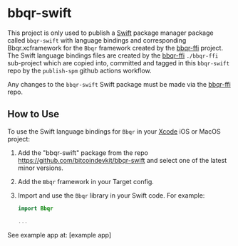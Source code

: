# bbqr-swift

This project is only used to publish a [Swift] package manager package called `bbqr-swift` with language bindings and corresponding Bbqr.xcframework for the
`Bbqr` framework created by the [bbqr-ffi] project. The Swift language bindings files are created by the [bbqr-ffi] `./bbqr-ffi` sub-project which are copied into, committed and tagged in this `bbqr-swift` repo by the `publish-spm` github actions workflow.

Any changes to the `bbqr-swift` Swift package must be made via the [bbqr-ffi] repo.

## How to Use

To use the Swift language bindings for `Bbqr` in your [Xcode] iOS or MacOS project:

1. Add the "bbqr-swift" package from the repo https://github.com/bitcoindevkit/bbqr-swift and select one of the latest minor versions.
2. Add the `Bbqr` framework in your Target config.
3. Import and use the `Bbqr` library in your Swift code. For example:

   ```swift
   import Bbqr

   ...
   ```

See example app at: [example app]

[Swift]: https://developer.apple.com/swift/
[Xcode]: https://developer.apple.com/documentation/Xcode
[bbqr-ffi]: https://github.com/bitcoinnppl/bbqr-ffi
[example-app]: https://github.com/bitcoinppl/bbqr-ffi/blob/master/examples/apple-multiplatform-spm/QrDemo/QrDemo/ContentView.swift
